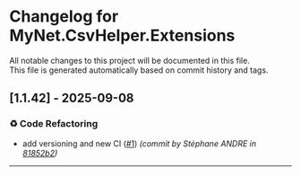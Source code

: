 # Changelog for MyNet.CsvHelper.Extensions

All notable changes to this project will be documented in this file.  
This file is generated automatically based on commit history and tags.




## [1.1.42] - 2025-09-08


### ♻️ Code Refactoring

- add versioning and new CI ([#1](https://github.com/sandre58/MyNet/issues/1)) *(commit by Stéphane ANDRE in [81852b2](https://github.com/sandre58/MyNet/commit/81852b2d63ece675b59e57a9497bec3fd444f95b))*











---

